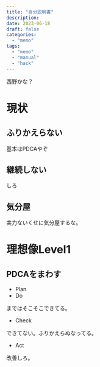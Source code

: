 ```yaml
---
title: "自分説明書"
description:
date: 2023-06-18
draft: false
categories:
  - "memo"
tags:
  - "memo"
  - "manual"
  - "hack"
---
```


西野かな？

# 現状

## ふりかえらない

基本はPDCAやぞ

## 継続しない

しろ

## 気分屋

実力ないくせに気分屋するな。

# 理想像Level1

## PDCAをまわす

- Plan
- Do

まではそこそこできてる。

- Check

できてない。ふりかえらぬなってる。

- Act

改善しろ。
